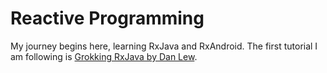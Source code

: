 # Reactive Programming

My journey begins here, learning RxJava and RxAndroid. The first tutorial I am following is [Grokking RxJava by Dan Lew](http://blog.danlew.net/2014/09/15/grokking-rxjava-part-1/).

